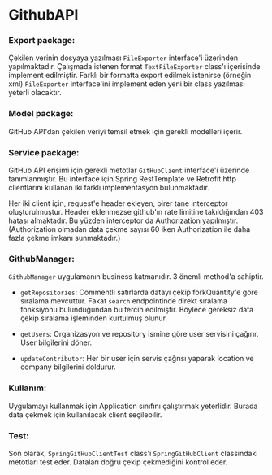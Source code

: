 # GithubAPI

### Export package:

Çekilen verinin dosyaya yazılması `FileExporter` interface'i üzerinden yapılmaktadır.
Çalışmada istenen format `TextFileExporter` class'ı içerisinde implement edilmiştir.
Farklı bir formatta export edilmek istenirse (örneğin xml) `FileExporter` interface'ini 
implement eden yeni bir class yazılması yeterli olacaktır.

### Model package:

GitHub API'dan çekilen veriyi temsil etmek için gerekli modelleri içerir.

### Service package:

GitHub API erişimi için gerekli metotlar `GitHubClient` interface'i üzerinde tanımlanmıştır.
Bu interface için Spring RestTemplate ve Retrofit http clientlarını kullanan iki farklı implementasyon bulunmaktadır.

Her iki client için, request'e header ekleyen, birer tane interceptor oluşturulmuştur.
Header eklenmezse github'ın rate limitine takıldığından 403 hatası almaktadır.
Bu yüzden interceptor da Authorization yapılmıştır. (Authorization olmadan data çekme
sayısı 60 iken Authorization ile daha fazla çekme imkanı sunmaktadır.)

### GithubManager:

`GithubManager` uygulamanın business katmanıdır. 3 önemli method'a sahiptir.
- `getRepositories`: Commentli satırlarda datayı çekip forkQuantity'e göre sıralama mevcuttur.
Fakat `search` endpointinde direkt sıralama fonksiyonu bulunduğundan bu tercih edilmiştir.
Böylece gereksiz data çekip sıralama işleminden kurtulmuş olunur.

- `getUsers`: Organizasyon ve repository ismine göre user servisini çağırır. User bilgilerini döner.

- `updateContributor`: Her bir user için servis çağrısı yaparak location ve company bilgilerini doldurur.

### Kullanım:

Uygulamayı kullanmak için Application sınıfını çalıştırmak yeterlidir.
Burada data çekmek için kullanılacak client seçilebilir.

### Test:
Son olarak,
`SpringGitHubClientTest` class'ı `SpringGitHubClient` classındaki metotları test eder.
Dataları doğru çekip çekmediğini kontrol eder.
